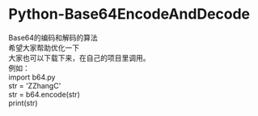 # Python-Base64EncodeAndDecode
Base64的编码和解码的算法  
希望大家帮助优化一下  
大家也可以下载下来，在自己的项目里调用。  
例如：  
  import b64.py  
  str = 'ZZhangC'  
  str = b64.encode(str)  
  print(str)  

